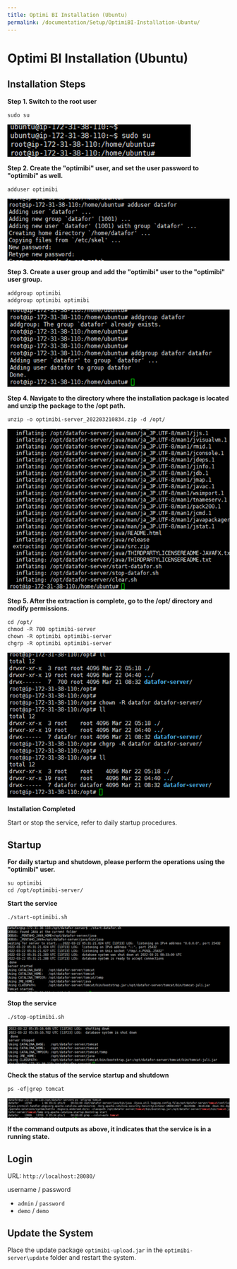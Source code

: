 ```yaml
---
title: Optimi BI Installation (Ubuntu)
permalink: /documentation/Setup/OptimiBI-Installation-Ubuntu/
---
```


# Optimi BI Installation (Ubuntu)
## Installation Steps

**Step 1. Switch to the root user**

```
sudo su  
```

<div align="left"><img src="./images/image-20220829171526492.png"  /></div>

**Step 2. Create the "optimibi" user, and set the user password to "optimibi" as well.**

```
adduser optimibi
```

<div align="left"><img src="./images/image-20220829171542736.png"  /></div>

**Step 3. Create a user group and add the "optimibi" user to the "optimibi" user group.**

```
addgroup optimibi
addgroup optimibi optimibi
```

<div align="left"><img src="./images/image-20220829171600582.png"  /></div>

**Step 4. Navigate to the directory where the installation package is located and unzip the package to the /opt path.**

```
unzip -o optimibi-server_202203210834.zip -d /opt/
```

<div align="left"><img src="./images/image-20220829171613825.png"  /></div>

**Step 5. After the extraction is complete, go to the /opt/ directory and modify permissions.**

```
cd /opt/
chmod -R 700 optimibi-server
chown -R optimibi optimibi-server
chgrp -R optimibi optimibi-server
```

<div align="left"><img src="./images/image-20220829171632512.png"  /></div>

**Installation Completed**

Start or stop the service, refer to daily startup procedures.

## Startup

**For daily startup and shutdown, please perform the operations using the "optimibi" user.**

```
su optimibi
cd /opt/optimibi-server/
```

**Start the service**

```
./start-optimibi.sh
```

<div align="left"><img src="./images/image-20220829171648174.png"  /></div>

**Stop the service**

```
./stop-optimibi.sh
```

<div align="left"><img src="./images/image-20220829171701208.png"  /></div>

**Check the status of the service startup and shutdown**

```
ps -ef|grep tomcat
```

<div align="left"><img src="./images/image-20220829171716368.png"  /></div>

**If the command outputs as above, it indicates that the service is in a running state.**

## Login

URL:  `http://localhost:28080/`

username  /  password

- `admin` / `password`
- `demo` / `demo`

## Update the System

Place the update package `optimibi-upload.jar` in the `optimibi-server\update` folder and restart the system.